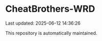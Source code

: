 # CheatBrothers-WRD

Last updated: 2025-06-12 14:36:26

This repository is automatically maintained.
